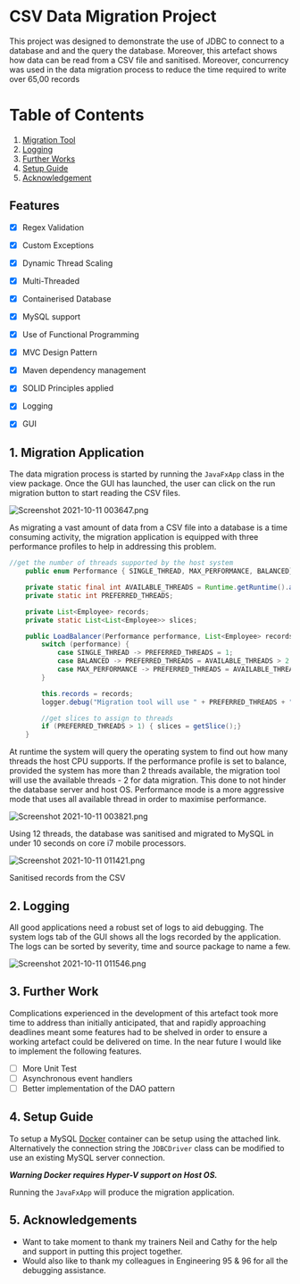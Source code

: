 # CSV Data Migration Project

This project was designed to demonstrate the use of JDBC to connect to a database and and the query the database. Moreover, this artefact shows how data can be read from a CSV file and sanitised. Moreover, concurrency was used in the data migration process to reduce the time required to write over 65,00 records

# Table of Contents
1. [Migration Tool](#migration_tool)
2. [Logging](#logging)
3. [Further Works](#3further_work)
4. [Setup Guide](#setup_guide)
5. [Acknowledgement](#acknowledgements)

## Features

- [x]  Regex Validation
- [x]  Custom Exceptions
- [x]  Dynamic Thread Scaling
- [x]  Multi-Threaded
- [x]  Containerised Database
- [x]  MySQL support
- [x]  Use of Functional Programming

- [x]  MVC Design Pattern
- [x]  Maven dependency management
- [x]  SOLID Principles applied
- [x]  Logging
- [x]  GUI

## 1. Migration Application <a name="migration_tool"></a>

The data migration process is started by running the `JavaFxApp` class in the view package. Once the GUI has launched, the user can click on the run migration button to start reading the CSV files.

![Screenshot 2021-10-11 003647.png](images/Screenshot_2021-10-11_003647.png)

As migrating a vast amount of data from a CSV file into a database is a time consuming activity, the migration application is equipped with three performance profiles to help in addressing this problem.

```java
//get the number of threads supported by the host system
    public enum Performance { SINGLE_THREAD, MAX_PERFORMANCE, BALANCED}

    private static final int AVAILABLE_THREADS = Runtime.getRuntime().availableProcessors();
    private static int PREFERRED_THREADS;

    private List<Employee> records;
    private static List<List<Employee>> slices;

    public LoadBalancer(Performance performance, List<Employee> records) {
        switch (performance) {
            case SINGLE_THREAD -> PREFERRED_THREADS = 1;
            case BALANCED -> PREFERRED_THREADS = AVAILABLE_THREADS > 2 ? AVAILABLE_THREADS - 2 : 1;
            case MAX_PERFORMANCE -> PREFERRED_THREADS = AVAILABLE_THREADS;
        }

        this.records = records;
        logger.debug("Migration tool will use " + PREFERRED_THREADS + " threads");

        //get slices to assign to threads
        if (PREFERRED_THREADS > 1) { slices = getSlice();}
    }
```

At runtime the system will query the operating system to find out how many threads the host CPU supports.  If the performance profile is set to balance, provided the system has more than 2 threads available, the migration tool will use the available threads - 2 for data migration. This done to not hinder the database server and host OS. Performance mode is a more aggressive mode that uses all available thread in order to maximise performance.

![Screenshot 2021-10-11 003821.png](images/Screenshot_2021-10-11_003821.png)

Using 12 threads, the database was sanitised and migrated to MySQL in under 10 seconds on core i7 mobile processors.

![Screenshot 2021-10-11 011421.png](images/Screenshot_2021-10-11_011421.png)

Sanitised records from the CSV

## 2. Logging <a name="logging"></a>

All good applications need a robust set of logs to aid debugging. The system logs tab of the GUI shows all the logs recorded by the application. The logs can be sorted by severity, time and source package to name a few.

![Screenshot 2021-10-11 011546.png](images/Screenshot_2021-10-11_011546.png)

## 3. Further Work <a name="further_work"></a>

Complications experienced in the development of this artefact took more time to address than initially anticipated, that and rapidly approaching deadlines meant some features had to be shelved in order to ensure a working artefact could be delivered on time. In the near future I would like to implement  the following features.

- [ ]  More Unit Test
- [ ]  Asynchronous event handlers
- [ ]  Better implementation of the DAO pattern

## 4. Setup Guide <a name="setup_guide"></a>

To setup a MySQL [Docker](https://hub.docker.com/_/mysql) container can be setup using the attached link.
Alternatively the connection string the `JDBCDriver` class can be modified to use an existing MySQL server connection.

***Warning Docker requires Hyper-V support on Host OS.***

Running the `JavaFxApp` will produce the migration application.

## 5. Acknowledgements <a name="acknowledgements"></a>

- Want to take moment to thank my trainers Neil and Cathy for the help and support in putting this project together.
- Would also like to thank my colleagues in Engineering 95 & 96 for all the debugging assistance.